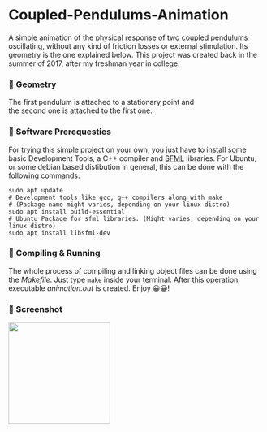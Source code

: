 # Coupled-Pendulums-Animation

A simple animation of the physical response of two [coupled pendulums](https://en.wikipedia.org/wiki/Double_pendulum) oscillating, without any kind of friction losses or external stimulation. Its geometry is the one explained below. This project was created back in the summer of 2017, after my freshman year in college. 

### 📌 Geometry

The first pendulum is attached to a stationary point and \
the second one is attached to the first one.

### 📌 Software Prerequesties

For trying this simple project on your own, you just have to install some basic Development Tools, a C++ compiler and [SFML](https://www.sfml-dev.org/) libraries. For Ubuntu, or some debian based distibution in general, this can be done with the following commands:

```
sudo apt update
# Development tools like gcc, g++ compilers along with make 
# (Package name might varies, depending on your linux distro)
sudo apt install build-essential
# Ubuntu Package for sfml libraries. (Might varies, depending on your linux distro)
sudo apt install libsfml-dev
```

### 📌 Compiling & Running

The whole process of compiling and linking object files can be done using the *Makefile*. Just type ```make``` inside your terminal. After this operation, executable *animation.out* is created. Enjoy 😀😀!

### 📌 Screenshot

<img src="https://user-images.githubusercontent.com/45902117/59146802-653ffe00-89fb-11e9-9321-39f53aa24f54.png" width="200" height="200" />
